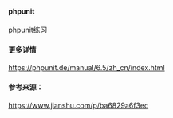 #### phpunit
phpunit练习

#### 更多详情
https://phpunit.de/manual/6.5/zh_cn/index.html

#### 参考来源：
https://www.jianshu.com/p/ba6829a6f3ec

